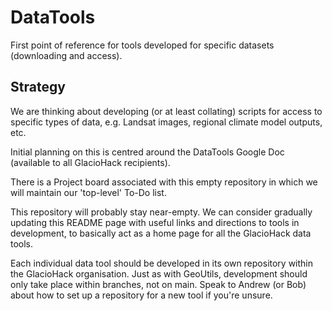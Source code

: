 # DataTools
First point of reference for tools developed for specific datasets (downloading and access).

## Strategy

We are thinking about developing (or at least collating) scripts for access to specific types of data, e.g. Landsat images, regional climate model outputs, etc.

Initial planning on this is centred around the DataTools Google Doc (available to all GlacioHack recipients).

There is a Project board associated with this empty repository in which we will maintain our 'top-level' To-Do list.

This repository will probably stay near-empty. We can consider gradually updating this README page with useful links and directions to tools in development, to basically act as a home page for all the GlacioHack data tools.

Each individual data tool should be developed in its own repository within the GlacioHack organisation. Just as with GeoUtils, development should only take place within branches, not on main. Speak to Andrew (or Bob) about how to set up a repository for a new tool if you're unsure.
